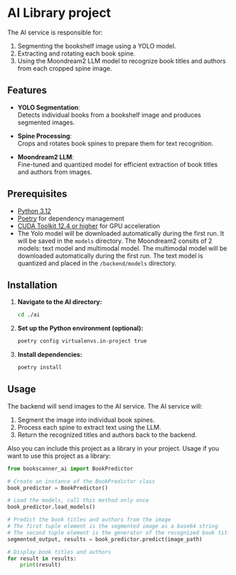 # AI Library project

The AI service is responsible for:

1. Segmenting the bookshelf image using a YOLO model.
2. Extracting and rotating each book spine.
3. Using the Moondream2 LLM model to recognize book titles and authors from each cropped spine image.

## Features

- **YOLO Segmentation**:  
  Detects individual books from a bookshelf image and produces segmented images.

- **Spine Processing**:  
  Crops and rotates book spines to prepare them for text recognition.

- **Moondream2 LLM**:  
  Fine-tuned and quantized model for efficient extraction of book titles and authors from images.

## Prerequisites

- [Python 3.12](https://www.python.org/downloads)
- [Poetry](https://python-poetry.org/docs) for dependency management
- [CUDA Toolkit 12.4 or higher](https://developer.nvidia.com/cuda-toolkit-archive) for GPU acceleration
- The Yolo model will be downloaded automatically during the first run. It will be saved in the `models` directory. The Moondream2 consits of 2 models: text model and multimodal model. The multimodal model will be downloaded automatically during the first run. The text model is quantized and placed in the `/backend/models` directory.

## Installation

1. **Navigate to the AI directory:**

   ```bash
   cd ./ai
   ```

2. **Set up the Python environment (optional):**

   ```bash
   poetry config virtualenvs.in-project true
   ```

3. **Install dependencies:**

   ```bash
   poetry install
   ```

## Usage

The backend will send images to the AI service. The AI service will:

1. Segment the image into individual book spines.
2. Process each spine to extract text using the LLM.
3. Return the recognized titles and authors back to the backend.

Also you can include this project as a library in your project. 
Usage if you want to use this project as a library:

```python
from bookscanner_ai import BookPredictor

# Create an instance of the BookPredictor class
book_predictor = BookPredictor()

# Load the models, call this method only once
book_predictor.load_models() 

# Predict the book titles and authors from the image
# The first tuple element is the segmented image as a base64 string
# The second tuple element is the generator of the recognized book titles and authors
segmented_output, results = book_predictor.predict(image_path)

# Display book titles and authors
for result in results:
    print(result)

```
